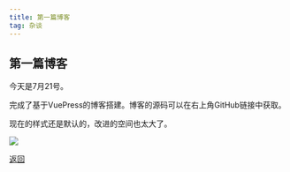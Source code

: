 ```yaml
---
title: 第一篇博客
tag: 杂谈
---
```




## 第一篇博客

今天是7月21号。

完成了基于VuePress的博客搭建。博客的源码可以在右上角GitHub链接中获取。

现在的样式还是默认的，改进的空间也太大了。

![](./embarrassed.jpg)

[返回](/blogs/)
 
 <Comment/> 
 
 
 <Comment/> 
 